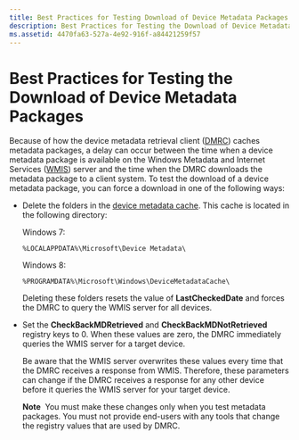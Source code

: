 ```yaml
---
title: Best Practices for Testing Download of Device Metadata Packages
description: Best Practices for Testing the Download of Device Metadata Packages
ms.assetid: 4470fa63-527a-4e92-916f-a84421259f57
---
```


# Best Practices for Testing the Download of Device Metadata Packages


Because of how the device metadata retrieval client ([DMRC](device-metadata-retrieval-client.md)) caches metadata packages, a delay can occur between the time when a device metadata package is available on the Windows Metadata and Internet Services ([WMIS](windows-metadata-and-internet-services.md)) server and the time when the DMRC downloads the metadata package to a client system. To test the download of a device metadata package, you can force a download in one of the following ways:

-   Delete the folders in the [device metadata cache](device-metadata-cache.md). This cache is located in the following directory:

    Windows 7:

    ``` syntax
    %LOCALAPPDATA%\Microsoft\Device Metadata\
    ```

    Windows 8:

    ``` syntax
    %PROGRAMDATA%\Microsoft\Windows\DeviceMetadataCache\
    ```

    Deleting these folders resets the value of **LastCheckedDate** and forces the DMRC to query the WMIS server for all devices.

-   Set the **CheckBackMDRetrieved** and **CheckBackMDNotRetrieved** registry keys to 0. When these values are zero, the DMRC immediately queries the WMIS server for a target device.

    Be aware that the WMIS server overwrites these values every time that the DMRC receives a response from WMIS. Therefore, these parameters can change if the DMRC receives a response for any other device before it queries the WMIS server for your target device.

    **Note**  You must make these changes only when you test metadata packages. You must not provide end-users with any tools that change the registry values that are used by DMRC.

     

 

 





